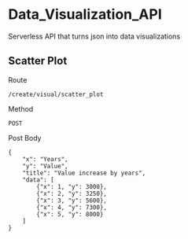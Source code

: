# Data_Visualization_API
Serverless API that turns json into data visualizations

## Scatter Plot

Route

```
/create/visual/scatter_plot
```

Method

```
POST
```

Post Body

```
{
	"x": "Years", 
	"y": "Value",
	"title": "Value increase by years",
	"data": [
		{"x": 1, "y": 3000},
		{"x": 2, "y": 3250},
		{"x": 3, "y": 5600},
		{"x": 4, "y": 7300},
		{"x": 5, "y": 8000}
	]
}
```
